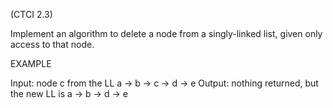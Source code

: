 (CTCI 2.3)

Implement an algorithm to delete a node from a singly-linked list, given only
access to that node.

EXAMPLE

Input: node c from the LL a -> b -> c -> d -> e
Output: nothing returned, but the new LL is a -> b -> d -> e